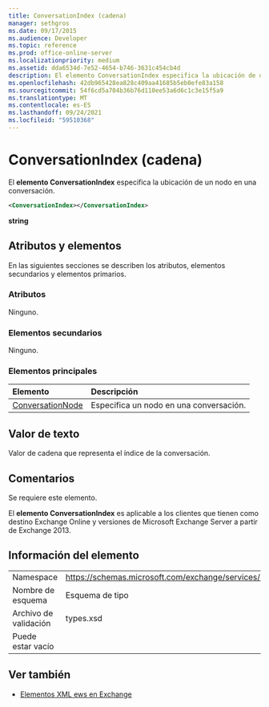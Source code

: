 ```yaml
---
title: ConversationIndex (cadena)
manager: sethgros
ms.date: 09/17/2015
ms.audience: Developer
ms.topic: reference
ms.prod: office-online-server
ms.localizationpriority: medium
ms.assetid: dda6534d-7e52-4654-b746-3631c454cb4d
description: El elemento ConversationIndex especifica la ubicación de un nodo en una conversación.
ms.openlocfilehash: 42db965428ea828c409aa41685b5eb0efe83a158
ms.sourcegitcommit: 54f6cd5a704b36b76d110ee53a6d6c1c3e15f5a9
ms.translationtype: MT
ms.contentlocale: es-ES
ms.lasthandoff: 09/24/2021
ms.locfileid: "59510368"
---
```

# <a name="conversationindex-string"></a>ConversationIndex (cadena)

El **elemento ConversationIndex** especifica la ubicación de un nodo en una conversación. 
  
```XML
<ConversationIndex></ConversationIndex>
```

 **string**
## <a name="attributes-and-elements"></a>Atributos y elementos

En las siguientes secciones se describen los atributos, elementos secundarios y elementos primarios.
  
### <a name="attributes"></a>Atributos

Ninguno.
  
### <a name="child-elements"></a>Elementos secundarios

Ninguno.
  
### <a name="parent-elements"></a>Elementos principales

|**Elemento**|**Descripción**|
|:-----|:-----|
|[ConversationNode](conversationnode.md) <br/> |Especifica un nodo en una conversación.  <br/> |
   
## <a name="text-value"></a>Valor de texto

Valor de cadena que representa el índice de la conversación.
  
## <a name="remarks"></a>Comentarios

Se requiere este elemento.
  
El **elemento ConversationIndex** es aplicable a los clientes que tienen como destino Exchange Online y versiones de Microsoft Exchange Server a partir de Exchange 2013. 
  
## <a name="element-information"></a>Información del elemento

|||
|:-----|:-----|
|Namespace  <br/> |https://schemas.microsoft.com/exchange/services/2006/types  <br/> |
|Nombre de esquema  <br/> |Esquema de tipo  <br/> |
|Archivo de validación  <br/> |types.xsd  <br/> |
|Puede estar vacío  <br/> ||
   
## <a name="see-also"></a>Ver también



- [Elementos XML ews en Exchange](ews-xml-elements-in-exchange.md)

